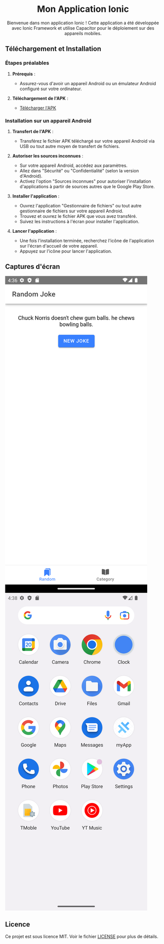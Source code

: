 <!-- Titre de l'Application -->
<h1 align="center">Mon Application Ionic</h1>

<!-- Description de l'Application -->
<p align="center">Bienvenue dans mon application Ionic ! Cette application a été développée avec Ionic Framework et utilise Capacitor pour le déploiement sur des appareils mobiles.</p>

<!-- Téléchargement et Installation -->
## Téléchargement et Installation

### Étapes préalables

1. **Prérequis** :
   - Assurez-vous d'avoir un appareil Android ou un émulateur Android configuré sur votre ordinateur.

2. **Téléchargement de l'APK** :
   - [Télécharger l'APK](https://drive.google.com/file/d/12YJliLa1S5dvbPcwG-O17lkenFx98Vfw/view?usp=drive_link)

### Installation sur un appareil Android

1. **Transfert de l'APK** :
   - Transférez le fichier APK téléchargé sur votre appareil Android via USB ou tout autre moyen de transfert de fichiers.

2. **Autoriser les sources inconnues** :
   - Sur votre appareil Android, accédez aux paramètres.
   - Allez dans "Sécurité" ou "Confidentialité" (selon la version d'Android).
   - Activez l'option "Sources inconnues" pour autoriser l'installation d'applications à partir de sources autres que le Google Play Store.

3. **Installer l'application** :
   - Ouvrez l'application "Gestionnaire de fichiers" ou tout autre gestionnaire de fichiers sur votre appareil Android.
   - Trouvez et ouvrez le fichier APK que vous avez transféré.
   - Suivez les instructions à l'écran pour installer l'application.

4. **Lancer l'application** :
   - Une fois l'installation terminée, recherchez l'icône de l'application sur l'écran d'accueil de votre appareil.
   - Appuyez sur l'icône pour lancer l'application.

<!-- Captures d'écran de l'Application -->
## Captures d'écran

![Capture d'écran 1](screenshots/screenshot1.png)
![Capture d'écran 2](screenshots/screenshot2.png)

<!-- Licence -->
## Licence

Ce projet est sous licence MIT. Voir le fichier [LICENSE](LICENSE) pour plus de détails.
